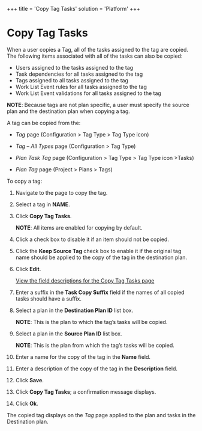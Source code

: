 +++
title = 'Copy Tag Tasks'
solution = 'Platform'
+++

# Copy Tag Tasks

When a user copies a Tag, all of the tasks assigned to the tag are
copied. The following items associated with all of the tasks can also be
copied:

  - Users assigned to the tasks assigned to the tag
  - Task dependencies for all tasks assigned to the tag
  - Tags assigned to all tasks assigned to the tag
  - Work List Event rules for all tasks assigned to the tag
  - Work List Event validations for all tasks assigned to the tag

**NOTE**: Because tags are not plan specific, a user must specify the
source plan and the destination plan when copying a tag.

A tag can be copied from the:

  - *Tag* page (Configuration \> Tag Type \> Tag Type icon)

  - *Tag – All Types* page (Configuration \> Tag Type)

  - *Plan Task Tag* page (Configuration \> Tag Type \> Tag Type icon
    \>Tasks)

  - *Plan Tag* page (Project \> Plans \> Tags)

To copy a tag:

1.  Navigate to the page to copy the tag.

2.  Select a tag in **NAME**.

3.  Click **Copy Tag Tasks**.
    
    **NOTE**: All items are enabled for copying by default.

4.  Click a check box to disable it if an item should not be copied.

5.  Click the **Keep Source Tag** check box to enable it if the original
    tag name should be applied to the copy of the tag in the destination
    plan.

6.  Click **Edit**.
    
    [View the field descriptions for the Copy Tag Tasks
    page](../Page_Desc/Copy_Tag)

7.  Enter a suffix in the **Task Copy Suffix** field if the names of all
    copied tasks should have a suffix.

8.  Select a plan in the **Destination Plan ID** list box.
    
    **NOTE**: This is the plan to which the tag’s tasks will be copied.

9.  Select a plan in the **Source Plan ID** list box.
    
    **NOTE**: This is the plan from which the tag’s tasks will be
    copied.

10. Enter a name for the copy of the tag in the **Name** field.

11. Enter a description of the copy of the tag in the **Description**
    field.

12. Click **Save**.

13. Click **Copy Tag Tasks**; a confirmation message displays.

14. Click **Ok**.

The copied tag displays on the *Tag* page applied to the plan and tasks
in the Destination plan.
